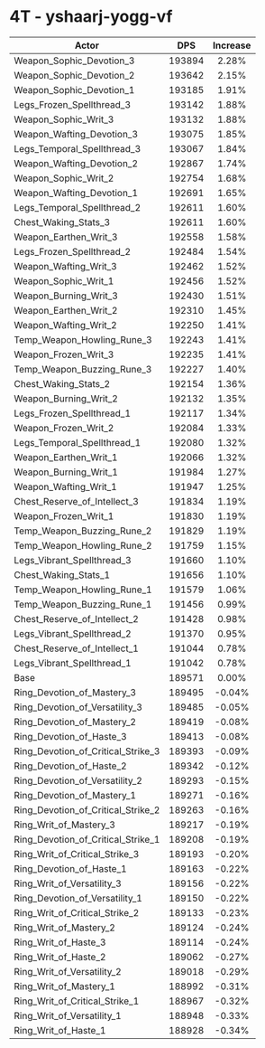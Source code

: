 # 4T - yshaarj-yogg-vf
| Actor | DPS | Increase |
|---|:---:|:---:|
|Weapon_Sophic_Devotion_3|193894|2.28%|
|Weapon_Sophic_Devotion_2|193642|2.15%|
|Weapon_Sophic_Devotion_1|193185|1.91%|
|Legs_Frozen_Spellthread_3|193142|1.88%|
|Weapon_Sophic_Writ_3|193132|1.88%|
|Weapon_Wafting_Devotion_3|193075|1.85%|
|Legs_Temporal_Spellthread_3|193067|1.84%|
|Weapon_Wafting_Devotion_2|192867|1.74%|
|Weapon_Sophic_Writ_2|192754|1.68%|
|Weapon_Wafting_Devotion_1|192691|1.65%|
|Legs_Temporal_Spellthread_2|192611|1.60%|
|Chest_Waking_Stats_3|192611|1.60%|
|Weapon_Earthen_Writ_3|192558|1.58%|
|Legs_Frozen_Spellthread_2|192484|1.54%|
|Weapon_Wafting_Writ_3|192462|1.52%|
|Weapon_Sophic_Writ_1|192456|1.52%|
|Weapon_Burning_Writ_3|192430|1.51%|
|Weapon_Earthen_Writ_2|192310|1.45%|
|Weapon_Wafting_Writ_2|192250|1.41%|
|Temp_Weapon_Howling_Rune_3|192243|1.41%|
|Weapon_Frozen_Writ_3|192235|1.41%|
|Temp_Weapon_Buzzing_Rune_3|192227|1.40%|
|Chest_Waking_Stats_2|192154|1.36%|
|Weapon_Burning_Writ_2|192132|1.35%|
|Legs_Frozen_Spellthread_1|192117|1.34%|
|Weapon_Frozen_Writ_2|192084|1.33%|
|Legs_Temporal_Spellthread_1|192080|1.32%|
|Weapon_Earthen_Writ_1|192066|1.32%|
|Weapon_Burning_Writ_1|191984|1.27%|
|Weapon_Wafting_Writ_1|191947|1.25%|
|Chest_Reserve_of_Intellect_3|191834|1.19%|
|Weapon_Frozen_Writ_1|191830|1.19%|
|Temp_Weapon_Buzzing_Rune_2|191829|1.19%|
|Temp_Weapon_Howling_Rune_2|191759|1.15%|
|Legs_Vibrant_Spellthread_3|191660|1.10%|
|Chest_Waking_Stats_1|191656|1.10%|
|Temp_Weapon_Howling_Rune_1|191579|1.06%|
|Temp_Weapon_Buzzing_Rune_1|191456|0.99%|
|Chest_Reserve_of_Intellect_2|191428|0.98%|
|Legs_Vibrant_Spellthread_2|191370|0.95%|
|Chest_Reserve_of_Intellect_1|191044|0.78%|
|Legs_Vibrant_Spellthread_1|191042|0.78%|
|Base|189571|0.00%|
|Ring_Devotion_of_Mastery_3|189495|-0.04%|
|Ring_Devotion_of_Versatility_3|189485|-0.05%|
|Ring_Devotion_of_Mastery_2|189419|-0.08%|
|Ring_Devotion_of_Haste_3|189413|-0.08%|
|Ring_Devotion_of_Critical_Strike_3|189393|-0.09%|
|Ring_Devotion_of_Haste_2|189342|-0.12%|
|Ring_Devotion_of_Versatility_2|189293|-0.15%|
|Ring_Devotion_of_Mastery_1|189271|-0.16%|
|Ring_Devotion_of_Critical_Strike_2|189263|-0.16%|
|Ring_Writ_of_Mastery_3|189217|-0.19%|
|Ring_Devotion_of_Critical_Strike_1|189208|-0.19%|
|Ring_Writ_of_Critical_Strike_3|189193|-0.20%|
|Ring_Devotion_of_Haste_1|189163|-0.22%|
|Ring_Writ_of_Versatility_3|189156|-0.22%|
|Ring_Devotion_of_Versatility_1|189150|-0.22%|
|Ring_Writ_of_Critical_Strike_2|189133|-0.23%|
|Ring_Writ_of_Mastery_2|189124|-0.24%|
|Ring_Writ_of_Haste_3|189114|-0.24%|
|Ring_Writ_of_Haste_2|189062|-0.27%|
|Ring_Writ_of_Versatility_2|189018|-0.29%|
|Ring_Writ_of_Mastery_1|188992|-0.31%|
|Ring_Writ_of_Critical_Strike_1|188967|-0.32%|
|Ring_Writ_of_Versatility_1|188948|-0.33%|
|Ring_Writ_of_Haste_1|188928|-0.34%|
